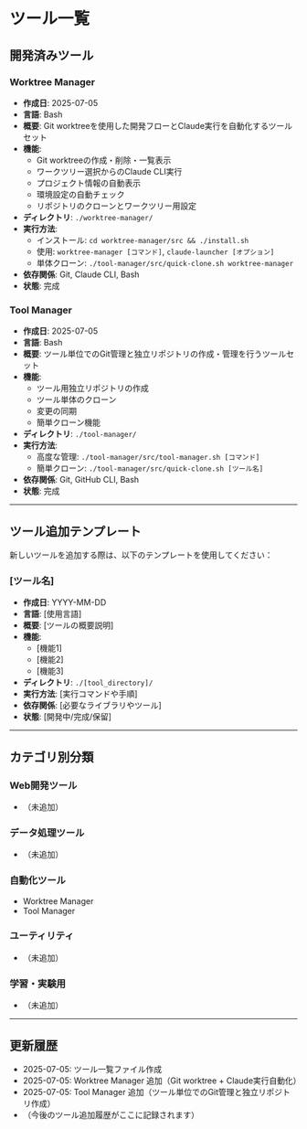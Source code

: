 # ツール一覧

## 開発済みツール

### Worktree Manager
- **作成日**: 2025-07-05
- **言語**: Bash
- **概要**: Git worktreeを使用した開発フローとClaude実行を自動化するツールセット
- **機能**: 
  - Git worktreeの作成・削除・一覧表示
  - ワークツリー選択からのClaude CLI実行
  - プロジェクト情報の自動表示
  - 環境設定の自動チェック
  - リポジトリのクローンとワークツリー用設定
- **ディレクトリ**: `./worktree-manager/`
- **実行方法**: 
  - インストール: `cd worktree-manager/src && ./install.sh`
  - 使用: `worktree-manager [コマンド]`, `claude-launcher [オプション]`
  - 単体クローン: `./tool-manager/src/quick-clone.sh worktree-manager`
- **依存関係**: Git, Claude CLI, Bash
- **状態**: 完成

### Tool Manager
- **作成日**: 2025-07-05
- **言語**: Bash
- **概要**: ツール単位でのGit管理と独立リポジトリの作成・管理を行うツールセット
- **機能**: 
  - ツール用独立リポジトリの作成
  - ツール単体のクローン
  - 変更の同期
  - 簡単クローン機能
- **ディレクトリ**: `./tool-manager/`
- **実行方法**: 
  - 高度な管理: `./tool-manager/src/tool-manager.sh [コマンド]`
  - 簡単クローン: `./tool-manager/src/quick-clone.sh [ツール名]`
- **依存関係**: Git, GitHub CLI, Bash
- **状態**: 完成

---

## ツール追加テンプレート

新しいツールを追加する際は、以下のテンプレートを使用してください：

### [ツール名]
- **作成日**: YYYY-MM-DD
- **言語**: [使用言語]
- **概要**: [ツールの概要説明]
- **機能**: 
  - [機能1]
  - [機能2]
  - [機能3]
- **ディレクトリ**: `./[tool_directory]/`
- **実行方法**: [実行コマンドや手順]
- **依存関係**: [必要なライブラリやツール]
- **状態**: [開発中/完成/保留]

---

## カテゴリ別分類

### Web開発ツール
- （未追加）

### データ処理ツール
- （未追加）

### 自動化ツール
- Worktree Manager
- Tool Manager

### ユーティリティ
- （未追加）

### 学習・実験用
- （未追加）

---

## 更新履歴

- 2025-07-05: ツール一覧ファイル作成
- 2025-07-05: Worktree Manager 追加（Git worktree + Claude実行自動化）
- 2025-07-05: Tool Manager 追加（ツール単位でのGit管理と独立リポジトリ作成）
- （今後のツール追加履歴がここに記録されます）